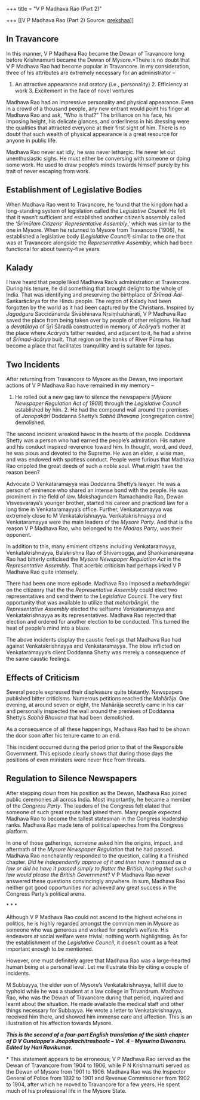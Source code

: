 +++
title = "V P Madhava Rao (Part 2)"

+++
[[V P Madhava Rao (Part 2)	Source: [prekshaa](https://www.prekshaa.in/v-p-madhava-rao-part2)]]







## In Travancore

In this manner, V P Madhava Rao became the Dewan of Travancore long before Krishnamurti became the Dewan of Mysore.\*There is no doubt that V P Madhava Rao had become popular in Travancore. In my consideration, three of his attributes are extremely necessary for an administrator –

1.  An attractive appearance and oratory (i.e., personality) 2.  Efficiency at work 3.  Excitement in the face of novel ventures

Madhava Rao had an impressive personality and physical appearance. Even in a crowd of a thousand people, any new entrant would point his finger at Madhava Rao and ask, “Who is that?” The brilliance on his face, his imposing height, his delicate glances, and orderliness in his dressing were the qualities that attracted everyone at their first sight of him. There is no doubt that such wealth of physical appearance is a great resource for anyone in public life.

Madhava Rao never sat idly; he was never lethargic. He never let out unenthusiastic sighs. He must either be conversing with someone or doing some work. He used to draw people’s minds towards himself purely by his trait of never escaping from work.

## Establishment of Legislative Bodies

When Madhava Rao went to Travancore, he found that the kingdom had a long-standing system of legislation called the *Legislative Council*. He felt that it wasn’t sufficient and established another citizen’s assembly called the ‘*Śrīmūlam* *Citizens’ Representative Assembly*,’ which was similar to the one in Mysore. When he returned to Mysore from Travancore \[1906\], he established a legislative body (*Legislative Council*) similar to the one that was at Travancore alongside the *Representative Assembly*, which had been functional for about twenty-five years.

## Kalady

I have heard that people liked Madhava Rao’s administration at Travancore. During his tenure, he did something that brought delight to the whole of India. That was identifying and preserving the birthplace of *Śrīmad-Ādi*-Śaṅkarācārya for the Hindu people. The region of Kalady had been forgotten by the world as it had been captured by the Christians. Inspired by *Jagadguru* Saccidānanda Śivābhinava Nṛsiṃhabhāratī, V P Madhava Rao saved the place from being taken over by people of other religions. He had a *devatālaya* of Śrī Śāradā constructed in memory of *Ācārya*’s mother at the place where *Ācārya*’s father resided, and adjacent to it, he had a shrine of *Śrīmad*-*ācārya* built. That region on the banks of River Pūrṇa has become a place that facilitates tranquillity and is suitable for *tapas*.

## Two Incidents

After returning from Travancore to Mysore as the Dewan, two important actions of V P Madhava Rao have remained in my memory –

1.  He rolled out a new gag law to silence the newspapers \[*Mysore
    Newspaper Regulation Act of 1908*\] through the *Legislative
    Council* established by him. 2.  He had the compound wall around the premises of *Janopakārī*
    Doddanna Shetty’s *Sabhā Bhavana* \[congregation centre\]
    demolished.

The second incident wreaked havoc in the hearts of the people. Doddanna Shetty was a person who had earned the people’s admiration. His nature and his conduct inspired reverence toward him. In thought, word, and deed, he was pious and devoted to the Supreme. He was an elder, a wise man, and was endowed with spotless conduct. People were furious that Madhava Rao crippled the great deeds of such a noble soul. What might have the reason been?

Advocate D Venkataramayya was Doddanna Shetty’s lawyer. He was a person of eminence who shared an intense bond with the people. He was prominent in the field of law. Mokshagundam Ramachandra Rao, Dewan Visvesvaraya’s younger brother, started his career and practiced law for a long time in Venkataramayya’s office. Further, Venkataramayya was extremely close to M Venkatakrishnayya. Venkatakrishnayya and Venkataramayya were the main leaders of the *Mysore Party*. And that is the reason V P Madhava Rao, who belonged to the *Madras Party*, was their opponent.

In addition to this, many emiment citizens including Venkataramayya, Venkatakrishnayya, Balakrishna Rao of Shivamogga, and Shankaranarayana Rao had bitterly criticised the *Mysore* *Newspaper Regulation Act* in the *Representative Assembly*. That acerbic criticism had perhaps irked V P Madhava Rao quite intensely.

There had been one more episode. Madhava Rao imposed a *meharbāngiri* on the citizenry that the the *Representative Assembly* could elect two representatives and send them to the *Legislative Council*. The very first opportunity that was available to utilize that *meharbāngiri*, the *Representative Assembly* elected the selfsame Venkataramayya and Venkatakrishnayya as its representatives. Madhava Rao rejected that election and ordered for another election to be conducted. This turned the heat of people’s mind into a blaze.

The above incidents display the caustic feelings that Madhava Rao had against Venkatakrishnayya and Venkataramayya. The blow inflicted on Venkataramayya’s client Doddanna Shetty was merely a consequence of the same caustic feelings.

## Effects of Criticism

Several people expressed their displeasure quite blatantly. Newspapers published bitter criticisms. Numerous petitions reached the Mahārāja. One evening, at around seven or eight, the Mahārāja secretly came in his car and personally inspected the wall around the premises of Doddanna Shetty’s *Sabhā Bhavana* that had been demolished.

As a consequence of all these happenings, Madhava Rao had to be shown the door soon after his tenure came to an end.

This incident occurred during the period prior to that of the Responsible Government. This episode clearly shows that during those days the positions of even ministers were never free from threats.

## Regulation to Silence Newspapers

After stepping down from his position as the Dewan, Madhava Rao joined public ceremonies all across India. Most importantly, he became a member of the *Congress Party*. The leaders of the Congress felt elated that someone of such great repute had joined them. Many people expected Madhava Rao to become the tallest statesman in the Congress leadership ranks. Madhava Rao made tens of political speeches from the Congress platform.

In one of those gatherings, someone asked him the origins, impact, and aftermath of the *Mysore Newspaper Regulation* that he had passed. Madhava Rao nonchalantly responded to the question, calling it a finished chapter. *Did he independently approve of it and then have it passed as a law or did he have it passed simply to flatter the British, hoping that such a law would please the British Government?* V P Madhava Rao never answered these questions convincingly anywhere. In sum, Madhava Rao neither got good opportunities nor achieved any great success in the Congress Party’s political arena.

\* \* \*

Although V P Madhava Rao could not ascend to the highest echelons in politics, he is highly regarded amongst the common men in Mysore as someone who was generous and worked for people’s welfare. His endeavors at social welfare were trivial; nothing worth highlighting. As for the establishment of the *Legislative Council*, it doesn’t count as a feat important enough to be mentioned.

However, one must definitely agree that Madhava Rao was a large-hearted human being at a personal level. Let me illustrate this by citing a couple of incidents.

M Subbayya, the elder son of Mysore’s Venkatakrishnayya, fell ill due to typhoid while he was a student at a law college in Trivandrum. Madhava Rao, who was the Dewan of Travancore during that period, inquired and learnt about the situation. He made available the medical staff and other things necessary for Subbayya. He wrote a letter to Venkatakrishnayya, received him there, and showed him immense care and affection. This is an illustration of his affection towards Mysore.

***This is the second of a four-part English translation of the sixth chapter of D V Gundappa’s Jnapakachitrashaale – Vol. 4 – Mysurina Diwanaru. Edited by Hari Ravikumar.***



\* This statement appears to be erroneous; V P Madhava Rao served as the Dewan of Travancore from 1904 to 1906, while P N Krishnamurti served as the Dewan of Mysore from 1901 to 1906. Madhava Rao was the Inspector General of Police from 1892 to 1901 and Revenue Commissioner from 1902 to 1904, after which he moved to Travancore for a few years. He spent much of his professional life in the Mysore State.







